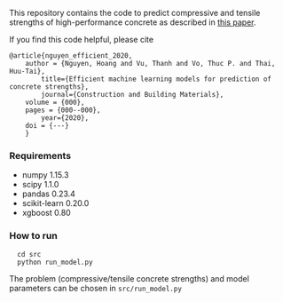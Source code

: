 
This repository contains the code to predict compressive and tensile strengths
of high-performance concrete as described in [this paper](add.link). 

If you find this code helpful, please cite 

```
@article{nguyen_efficient_2020,
    author = {Nguyen, Hoang and Vu, Thanh and Vo, Thuc P. and Thai, Huu-Tai},
		title={Efficient machine learning models for prediction of concrete strengths},
		journal={Construction and Building Materials},
    volume = {000},
    pages = {000--000},
		year={2020},
    doi = {---}
	}
```

### Requirements

- numpy 1.15.3
- scipy 1.1.0
- pandas 0.23.4
- scikit-learn 0.20.0
- xgboost 0.80


### How to run

```
  cd src
  python run_model.py
```

The problem (compressive/tensile concrete strengths) and model parameters
can be chosen in `src/run_model.py` 